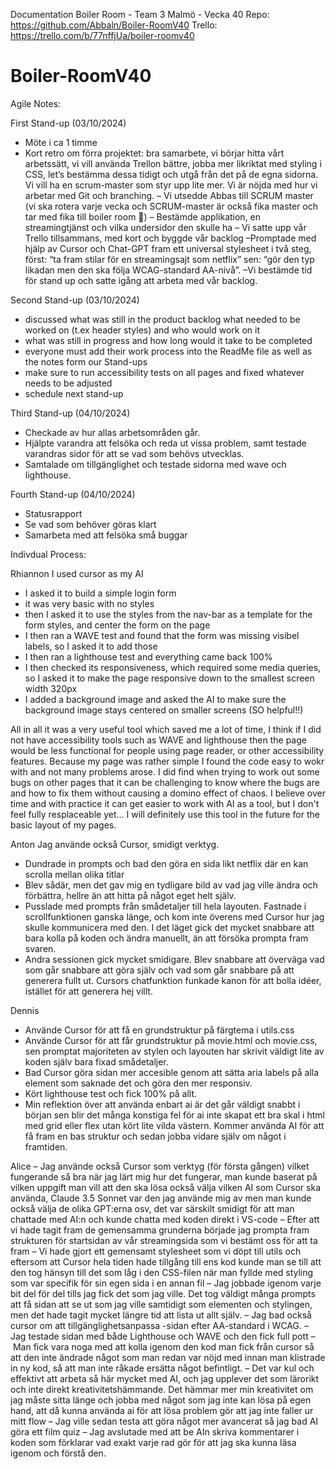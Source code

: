 Documentation
Boiler Room - Team 3 Malmö - Vecka 40
Repo: https://github.com/Abbaln/Boiler-RoomV40
Trello: https://trello.com/b/77nffjUa/boiler-roomv40

# Boiler-RoomV40

Agile Notes:

First Stand-up (03/10/2024)

- Möte i ca 1 timme
- Kort retro om förra projektet: bra samarbete, vi börjar hitta vårt arbetssätt, vi vill använda Trellon bättre, jobba mer likriktat med styling i CSS, let’s bestämma dessa tidigt och utgå från det på de egna sidorna. Vi vill ha en scrum-master som styr upp lite mer. Vi är nöjda med hur vi arbetar med Git och branching.
  – Vi utsedde Abbas till SCRUM master (vi ska rotera varje vecka och SCRUM-master är också fika master och tar med fika till boiler room 🍩)
  – Bestämde applikation, en streamingtjänst och vilka undersidor den skulle ha
  – Vi satte upp vår Trello tillsammans, med kort och byggde vår backlog
  –Promptade med hjälp av Cursor och Chat-GPT fram ett universal stylesheet i två steg, först: “ta fram stilar för en streamingsajt som netflix” sen: “gör den typ likadan men den ska följa WCAG-standard AA-nivå”.
  –Vi bestämde tid för stand up och satte igång att arbeta med vår backlog.

Second Stand-up (03/10/2024)

- discussed what was still in the product backlog what needed to be worked on (t.ex header styles) and who would work on it
- what was still in progress and how long would it take to be completed
- everyone must add their work process into the ReadMe file as well as the notes form our Stand-ups
- make sure to run accessibility tests on all pages and fixed whatever needs to be adjusted
- schedule next stand-up

Third Stand-up (04/10/2024)

- Checkade av hur allas arbetsområden går.
- Hjälpte varandra att felsöka och reda ut vissa problem, samt testade varandras sidor för att se vad som behövs utvecklas.
- Samtalade om tillgänglighet och testade sidorna med wave och lighthouse.

Fourth Stand-up (04/10/2024)

- Statusrapport
- Se vad som behöver göras klart
- Samarbeta med att felsöka små buggar

Indivdual Process:

Rhiannon
I used cursor as my AI

- I asked it to build a simple login form
- it was very basic with no styles
- then I asked it to use the styles from the nav-bar as a template for the form styles, and center the form on the page
- I then ran a WAVE test and found that the form was missing visibel labels, so I asked it to add those
- I then ran a lighthouse test and everything came back 100%
- I then checked its responsiveness, which required some media queries, so I asked it to make the page responsive down to the smallest screen width 320px
- I added a background image and asked the AI to make sure the background image stays centered on smaller screens (SO helpful!!)

All in all it was a very useful tool which saved me a lot of time, I think if I did not have accessibility tools such as WAVE and lighthouse then the page would be less functional for people using page reader, or other accessibility features. Because my page was rather simple I found the code easy to wokr with and not many problems arose. I did find when trying to work out some bugs on other pages that it can be challenging to know where the bugs are and how to fix them without causing a domino effect of chaos. I believe over time and with practice it can get easier to work with AI as a tool, but I don't feel fully resplaceable yet... I will definitely use this tool in the future for the basic layout of my pages. 

Anton
Jag använde också Cursor, smidigt verktyg.

- Dundrade in prompts och bad den göra en sida likt netflix där en kan scrolla mellan olika titlar
- Blev sådär, men det gav mig en tydligare bild av vad jag ville ändra och förbättra, hellre än att hitta på något eget helt själv.
- Pusslade med prompts från smådetaljer till hela layouten. Fastnade i scrollfunktionen ganska länge, och kom inte överens med Cursor hur jag skulle kommunicera med den. I det läget gick det mycket snabbare att bara kolla på koden och ändra manuellt, än att försöka prompta fram svaren.
- Andra sessionen gick mycket smidigare. Blev snabbare att överväga vad som går snabbare att göra själv och vad som går snabbare på att generera fullt ut. Cursors chatfunktion funkade kanon för att bolla idéer, istället för att generera hej villt.

Dennis

- Använde Cursor för att få en grundstruktur på färgtema i utils.css
- Använde Cursor för att får grundstruktur på movie.html och movie.css, sen promptat majoriteten av stylen och layouten har skrivit väldigt lite av koden själv bara fixad smådetaljer.
- Bad Cursor göra sidan mer accesible genom att sätta aria labels på alla element som saknade det och göra den mer responsiv.
- Kört lighthouse test och fick 100% på allt.
- Min reflektion över att använda enbart ai är det går väldigt snabbt i början sen blir det många konstiga fel för ai inte skapat ett bra skal i html med grid eller flex utan kört lite vilda västern. Kommer använda AI för att få fram en bas struktur och sedan jobba vidare själv om något i framtiden.

Alice
– Jag använde också Cursor som verktyg (för första gången) vilket fungerande så bra när jag lärt mig hur det fungerar, man kunde baserat på vilken uppgift man vill att den ska lösa också välja vilken AI som Cursor ska använda, Claude 3.5 Sonnet var den jag använde mig av men man kunde också välja de olika GPT:erna osv, det var särskilt smidigt för att man chattade med AI:n och kunde chatta med koden direkt i VS-code
– Efter att vi hade tagit fram de gemensamma grunderna började jag prompta fram strukturen för startsidan av vår streamingsida som vi bestämt oss för att ta fram
– Vi hade gjort ett gemensamt stylesheet som vi döpt till utils och eftersom att Cursor hela tiden hade tillgång till ens kod kunde man se till att den tog hänsyn till det som låg i den CSS-filen när man fyllde med styling som var specifik för sin egen sida i en annan fil
– Jag jobbade igenom varje bit del för del tills jag fick det som jag ville. Det tog väldigt många prompts att få sidan att se ut som jag ville samtidigt som elementen och stylingen, men det hade tagit mycket längre tid att lista ut allt själv.
– Jag bad också cursor om att tillgänglighetsanpassa -sidan efter AA-standard i WCAG.
– Jag testade sidan med både Lighthouse och WAVE och den fick full pott
– Man fick vara noga med att kolla igenom den kod man fick från cursor så att den inte ändrade något som man redan var nöjd med innan man klistrade in ny kod, så att man inte råkade ersätta något befintligt.
– Det var kul och effektivt att arbeta så här mycket med AI, och jag upplever det som lärorikt och inte direkt kreativitetshämmande. Det hämmar mer min kreativitet om jag måste sitta länge och jobba med något som jag inte kan lösa på egen hand, att då kunna använda ai för att lösa problem gör att jag inte faller ur mitt flow
– Jag ville sedan testa att göra något mer avancerat så jag bad AI göra ett film quiz
– Jag avslutade med att be AIn skriva kommentarer i koden som förklarar vad exakt varje rad gör för att jag ska kunna läsa igenom och förstå den.
